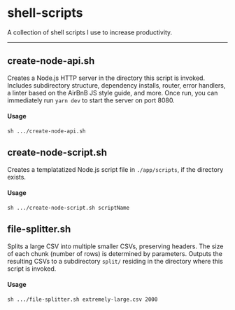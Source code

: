 # shell-scripts

A collection of shell scripts I use to increase productivity.

---
## create-node-api.sh
Creates a Node.js HTTP server in the directory this script is invoked. Includes subdirectory structure, dependency installs, router, error handlers, a linter based on the AirBnB JS style guide, and more. Once run, you can immediately run `yarn dev` to start the server on port 8080.
#### Usage
```
sh .../create-node-api.sh
```

## create-node-script.sh
Creates a templatatized Node.js script file in `./app/scripts`, if the directory exists.
#### Usage
```
sh .../create-node-script.sh scriptName
```

## file-splitter.sh
Splits a large CSV into multiple smaller CSVs, preserving headers. The size of each chunk (number of rows) is determined by parameters. Outputs the resulting CSVs to a subdirectory `split/` residing in the directory where this script is invoked.
#### Usage
```
sh .../file-splitter.sh extremely-large.csv 2000
```
